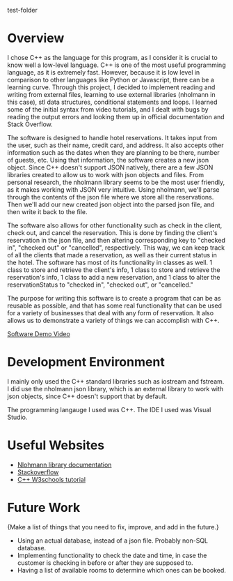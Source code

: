 test-folder

# Overview

I chose C++ as the language for this program, as I consider it is crucial to know well a low-level language. C++ is one of the most useful programming language, as it is extremely fast. However, because it is low level in comparison to other languages like Python or Javascript, there can be a learning curve. Through this project, I decided to implement reading and writing from external files, learning to use external libraries (nholmann in this case), stl data structures, conditional statements and loops. I learned some of the initial syntax from video tutorials, and I dealt with bugs by reading the output errors and looking them up in official documentation and Stack Overflow.

The software is designed to handle hotel reservations. It takes input from the user, such as their name, credit card, and address. It also accepts other information such as the dates when they are planning to be there, number of guests, etc. Using that information, the software creates a new json object. Since C++ doesn't support JSON natively, there are a few JSON libraries created to allow us to  work with json objects and files. From personal research, the nholmann library seems to be the most user friendly, as it makes working with JSON very intuitive. Using nholmann, we'll parse through the contents of the json file where we store all the reservations. Then we'll add our new created json object into the parsed json file, and then write it back to the file.  

The software also allows for other functionality such as check in the client, check out, and cancel the reservation. This is done by finding the client's reservation in the json file, and then altering corresponding key to "checked in", "checked out" or "cancelled", respectively. This way, we can keep track of all the clients that made a reservation, as well as their current status in the hotel. The software has most of its functionality in classes as well. 1 class to store and retrieve the client's info, 1 class to store and retrieve the reservation's info, 1 class to add a new reservation, and 1 class to alter the reservationStatus to "checked in", "checked out", or "cancelled." 

The purpose for writing this software is to create a program that can be as reusable as possible, and that has some real functionality that can be used for a variety of businesses that deal with any form of reservation. It also allows us to demonstrate a variety of things we can accomplish with C++.

[Software Demo Video](https://youtu.be/JM5a0JKv6Wo)

# Development Environment

I mainly only used the C++ standard libraries such as iostream and fstream. I did use the nholmann json library, which is an external library to work with json objects, since C++ doesn't support that by default. 

The programming langauge I used was C++. The IDE I used was Visual Studio.

# Useful Websites

* [Nlohmann library documentation](https://json.nlohmann.me/)
* [Stackoverflow](https://stackoverflow.com/)
* [C++ W3schools tutorial](https://www.w3schools.com/CPP/default.asp)

# Future Work

{Make a list of things that you need to fix, improve, and add in the future.}
* Using an actual database, instead of a json file. Probably non-SQL database.
* Implementing functionality to check the date and time, in case the customer is checking in before or after they are supposed to. 
* Having a list of available rooms to determine which ones can be booked. 

